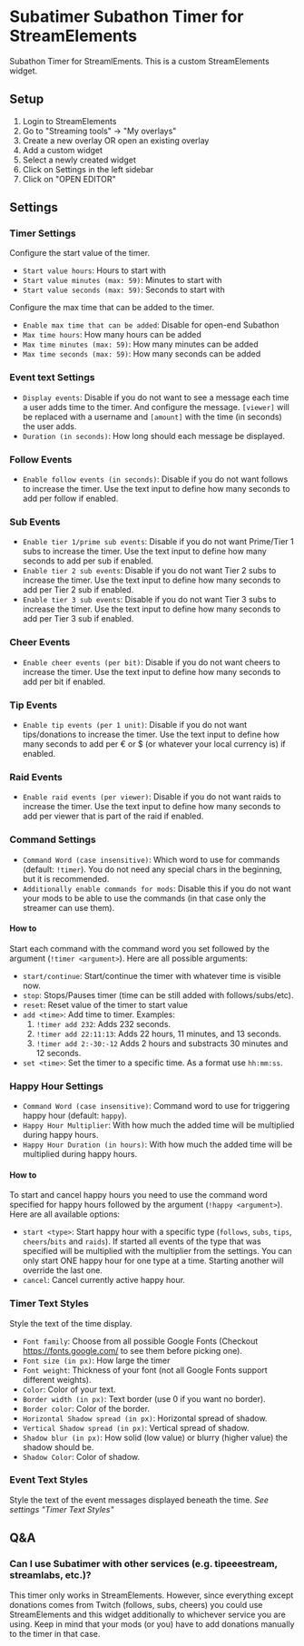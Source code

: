 # Subatimer Subathon Timer for StreamElements
Subathon Timer for StreamlEments. This is a custom StreamElements widget. 

## Setup
1. Login to StreamElements
2. Go to "Streaming tools" -> "My overlays"
3. Create a new overlay OR open an existing overlay
4. Add a custom widget
5. Select a newly created widget
6. Click on Settings in the left sidebar
7. Click on "OPEN EDITOR"

## Settings
### Timer Settings
Configure the start value of the timer.
- `Start value hours`: Hours to start with 
- `Start value minutes (max: 59)`: Minutes to start with
- `Start value seconds (max: 59)`: Seconds to start with

Configure the max time that can be added to the timer.
- `Enable max time that can be added`: Disable for open-end Subathon
- `Max time hours`: How many hours can be added
- `Max time minutes (max: 59)`: How many minutes can be added
- `Max time seconds (max: 59)`: How many seconds can be added

### Event text Settings
- `Display events`: Disable if you do not want to see a message each time a user adds time to the timer. And configure the message. `[viewer]` will be replaced with a username and `[amount]` with the time (in seconds) the user adds.
- `Duration (in seconds)`: How long should each message be displayed.

### Follow Events
- `Enable follow events (in seconds)`: Disable if you do not want follows to increase the timer. Use the text input to define how many seconds to add per follow if enabled.

### Sub Events
- `Enable tier 1/prime sub events`: Disable if you do not want Prime/Tier 1 subs to increase the timer. Use the text input to define how many seconds to add per sub if enabled.
- `Enable tier 2 sub events`: Disable if you do not want Tier 2 subs to increase the timer. Use the text input to define how many seconds to add per Tier 2 sub if enabled.
- `Enable tier 3 sub events`: Disable if you do not want Tier 3 subs to increase the timer. Use the text input to define how many seconds to add per Tier 3 sub if enabled.

### Cheer Events
- `Enable cheer events (per bit)`: Disable if you do not want cheers to increase the timer. Use the text input to define how many seconds to add per bit if enabled.

### Tip Events
- `Enable tip events (per 1 unit)`: Disable if you do not want tips/donations to increase the timer. Use the text input to define how many seconds to add per € or $ (or whatever your local currency is) if enabled.

### Raid Events
- `Enable raid events (per viewer)`: Disable if you do not want raids to increase the timer. Use the text input to define how many seconds to add per viewer that is part of the raid if enabled.

### Command Settings
- `Command Word (case insensitive)`: Which word to use for commands (default: `!timer`). You do not need any special chars in the beginning, but it is recommended.
- `Additionally enable commands for mods`: Disable this if you do not want your mods to be able to use the commands (in that case only the streamer can use them).

#### How to
Start each command with the command word you set followed by the argument (`!timer <argument>`). Here are all possible arguments:
- `start/continue`: Start/continue the timer with whatever time is visible now.
- `stop`: Stops/Pauses timer (time can be still added with follows/subs/etc).
- `reset`: Reset value of the timer to start value
- `add <time>`: Add time to timer. Examples:
    1. `!timer add 232`: Adds 232 seconds.
    2. `!timer add 22:11:13`: Adds 22 hours, 11 minutes, and 13 seconds.
    3. `!timer add 2:-30:-12` Adds 2 hours and substracts 30 minutes and 12 seconds.
- `set <time>`: Set the timer to a specific time. As a format use `hh:mm:ss`. 

### Happy Hour Settings
- `Command Word (case insensitive)`: Command word to use for triggering happy hour (default: `happy`).
- `Happy Hour Multiplier`: With how much the added time will be multiplied during happy hours.
- `Happy Hour Duration (in hours)`: With how much the added time will be multiplied during happy hours.
#### How to
To start and cancel happy hours you need to use the command word specified for happy hours followed by the argument (`!happy <argument>`). Here are all available options:
- `start <type>`: Start happy hour with a specific type (`follows`, `subs`, `tips`, `cheers`/`bits` and  `raids`). If started all events of the type that was specified will be multiplied with the multiplier from the settings. You can only start ONE happy hour for one type at a time. Starting another will override the last one.
- `cancel`: Cancel currently active happy hour.

### Timer Text Styles
Style the text of the time display.
- `Font family`: Choose from all possible Google Fonts (Checkout https://fonts.google.com/ to see them before picking one).
- `Font size (in px)`: How large the timer 
- `Font weight`: Thickness of your font (not all Google Fonts support different weights).
- `Color`: Color of your text.
- `Border width (in px)`: Text border (use 0 if you want no border).
- `Border color`: Color of the border.
- `Horizontal Shadow spread (in px)`: Horizontal spread of shadow.
- `Vertical Shadow spread (in px)`: Vertical spread of shadow.
- `Shadow blur (in px)`: How solid (low value) or blurry (higher value) the shadow should be.
- `Shadow Color`: Color of shadow.

### Event Text Styles
Style the text of the event messages displayed beneath the time.
*See settings "Timer Text Styles"*

## Q&A
### Can I use Subatimer with other services (e.g. tipeeestream, streamlabs, etc.)?
This timer only works in StreamElements. However, since everything except donations comes from Twitch (follows, subs, cheers) you could use StreamElements and this widget additionally to whichever service you are using. Keep in mind that your mods (or you) have to add donations manually to the timer in that case.
